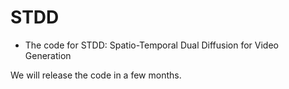 # STDD
- The code for STDD: Spatio-Temporal Dual Diffusion for Video Generation


We will release the code in a few months. 
